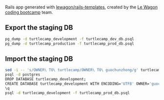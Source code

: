 Rails app generated with [lewagon/rails-templates](https://github.com/lewagon/rails-templates), created by the [Le Wagon coding bootcamp](https://www.lewagon.com) team.

## Export the staging DB

```bash
pg_dump -d turtlecamp_development -f turtlecamp_dev_db.psql
pg_dump -d turtlecamp_production -f turtlecamp_prod_db.psql
```

## Import the staging DB

```bash
sed -i -- 's/OWNER\ TO\ turtlecamp/OWNER\ TO\ guochunzhong/g' turtlecamp_prod_db.psql
psql -d postgres
DROP DATABASE turtlecamp_development;
CREATE DATABASE turtlecamp_development WITH ENCODING='UTF8' OWNER='guochunzhong';
\q
psql -d turtlecamp_development -f turtlecamp_prod_db.psql
```

